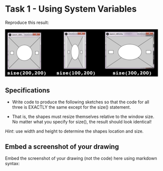 # Task 1 - Using System Variables

Reproduce this result:

<img src="images/img2.png" width="600px">

## Specifications

- Write code to produce the following sketches so that the code for all three is EXACTLY the same except for the size() statement. 

- That is, the shapes must resize themselves relative to the window size. No matter what you specify for size(), the result should look identical!

*Hint*: use width and height to determine the shapes location and size.

## Embed a screenshot of your drawing

Embed the screenshot of your drawing (not the code) here using markdown syntax: